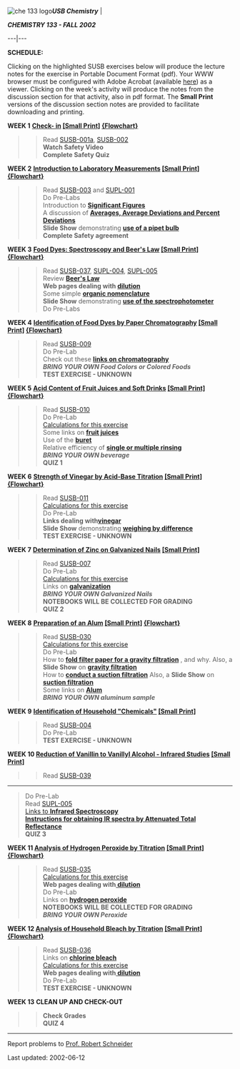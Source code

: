 ![che 133 logo](http://www.chem.sunysb.edu/courses/che133/ch133log.gif)**_USB
Chemistry_** |

**_CHEMISTRY 133 - FALL 2002_**  
  
---|---  
  
**SCHEDULE:**

Clicking on the highlighted SUSB exercises below will produce the lecture
notes for the exercise in Portable Document Format (pdf). Your WWW browser
must be configured with Adobe Acrobat (available
[here](http://www.adobe.com/products/acrobat/readstep.html)) as a viewer.
Clicking on the week's activity will produce the notes from the discussion
section for that activity, also in pdf format.  The **Small Print** versions
of the discussion section notes are provided to facilitate downloading and
printing.

**WEEK 1**     **[Check-
in](http://www.chem.sunysb.edu/courses/che133/lectures/99l01.pdf)   [ [Small
Print]](http://www.chem.sunysb.edu/courses/che133/lectures/99l01s.pdf)
[{Flowchart}](http://www.chem.sunysb.edu/courses/che133/lectures/fcchkin.pdf)**

> > Read
[SUSB-001a](http://www.chem.sunysb.edu/courses/che133/susbdocs/susb001a.pdf),
[SUSB-002](http://www.chem.sunysb.edu/courses/che133/susbdocs/susb002.pdf)  
>  **Watch Safety Video**  
>  **Complete Safety Quiz**

**WEEK 2**    **[Introduction to Laboratory
Measurements](http://www.chem.sunysb.edu/courses/che133/lectures/99l02.pdf)
[[Small Print]](http://www.chem.sunysb.edu/courses/che133/lectures/99l02s.pdf)
[{Flowchart}](http://www.chem.sunysb.edu/courses/che133/lectures/fcmsrment.pdf)**

> > Read
[SUSB-003](http://www.chem.sunysb.edu/courses/che133/susbdocs/susb003.pdf) and
[SUPL-001](http://www.chem.sunysb.edu/courses/che133/susbdocs/supl001.pdf)  
>  Do Pre-Labs  
>  Introduction to **[Significant
Figures](http://www.ic.sunysb.edu/Class/che133/lectures/sigfigs.html)**  
>  A discussion of **[Averages, Average Deviations and Percent
Deviations](http://www.ic.sunysb.edu/Class/che133/lectures/averages.html)**  
>  **Slide Show** demonstrating **[use of a pipet
bulb](http://sbchem.sunysb.edu/techniques/pipetbulb/index.html)**  
>  **Complete Safety agreement**

**WEEK 3**    **[Food Dyes: Spectroscopy and Beer's
Law](http://www.chem.sunysb.edu/courses/che133/lectures/99l03.pdf)    [[Small
Print]](http://www.chem.sunysb.edu/courses/che133/lectures/99l03s.pdf)
[{Flowchart}](http://www.chem.sunysb.edu/courses/che133/lectures/fcspect.pdf)**

> > Read
[SUSB-037](http://www.chem.sunysb.edu/courses/che133/susbdocs/susb037.pdf),
[SUPL-004](http://www.chem.sunysb.edu/courses/che133/susbdocs/supl004.pdf),
[SUPL-005](http://www.chem.sunysb.edu/courses/che133/susbdocs/supl005.pdf)  
>  Review **[Beer's
Law](http://www.ic.sunysb.edu/Class/che133/lectures/beerslaw.html)  
>  Web pages dealing with [
dilution](http://www.chem.sunysb.edu/courses/che133/dilutions.html)**  
>  Some simple **[organic
nomenclature](http://www.chem.sunysb.edu/courses/che133/introlnk.html#organic)**  
>  **Slide Show** demonstrating **[use of the
spectrophotometer](http://sbchem.sunysb.edu/techniques/spec20/index.html)**  
>  Do Pre-Labs

**WEEK 4**    **[Identification of Food Dyes by Paper
Chromatography](http://www.chem.sunysb.edu/courses/che133/lectures/99l04.pdf)
[[Small Print]](http://www.chem.sunysb.edu/courses/che133/lectures/99l04s.pdf)
[{Flowchart}](http://www.chem.sunysb.edu/courses/che133/lectures/fcchrom.pdf)**

> > Read
[SUSB-009](http://www.chem.sunysb.edu/courses/che133/susbdocs/susb009.pdf)  
>  Do Pre-Lab  
>  Check out these **[links on
chromatography](http://www.chem.sunysb.edu/courses/che133/introlnk.html#chromatography)**  
>  **_BRING YOUR OWN Food Colors or Colored Foods_**  
>  **TEST EXERCISE - UNKNOWN**

**WEEK 5**    **[Acid Content of Fruit Juices and Soft
Drinks](http://www.chem.sunysb.edu/courses/che133/lectures/99l05.pdf)
[[Small Print]](http://www.chem.sunysb.edu/courses/che133/lectures/99l05s.pdf)
[{Flowchart}](http://www.chem.sunysb.edu/courses/che133/lectures/fcfrtjuc.pdf)**

> > Read
[SUSB-010](http://www.chem.sunysb.edu/courses/che133/susbdocs/susb010.pdf)  
>  Do Pre-Lab  
>  [Calculations for this
exercise](http://www.ic.sunysb.edu/Class/che133/lectures/calc010.html)  
>  Some links on **[fruit
juices](http://www.chem.sunysb.edu/courses/che133/introlnk.html#juices)**  
>  Use of the **[buret](http://www.chem.sunysb.edu/techniques/buretuse.html)**  
>  Relative efficiency of **[single or multiple
rinsing](http://www.chem.sunysb.edu/techniques/rinsing.html)**  
>  **_BRING YOUR OWN beverage_**  
>  **QUIZ 1**

**WEEK 6**    **[Strength of Vinegar by Acid-Base
Titration](http://www.chem.sunysb.edu/courses/che133/lectures/99l06.pdf)
[[Small Print]](http://www.chem.sunysb.edu/courses/che133/lectures/99l06s.pdf)
[{Flowchart}](http://www.chem.sunysb.edu/courses/che133/lectures/fchoac.pdf)**

> > Read
[SUSB-01](http://www.chem.sunysb.edu/courses/che133/susbdocs/susb011.pdf)[1](che133/susbdocs/susb011.pdf)  
>  [Calculations for this
exercise](http://www.ic.sunysb.edu/Class/che133/lectures/calc011.html)  
>  Do Pre-Lab  
>  **Links dealing
with[vinegar](http://www.chem.sunysb.edu/courses/che133/introlnk.html#vinegar)**  
>  **Slide Show** demonstrating **[weighing by
difference](http://sbchem.sunysb.edu/techniques/weighbydiff/index.html)**  
>  **TEST EXERCISE - UNKNOWN**

**WEEK 7**    **[Determination of Zinc on Galvanized
Nails](http://www.chem.sunysb.edu/courses/che133/lectures/99l07.pdf)
[[Small
Print]](http://www.chem.sunysb.edu/courses/che133/lectures/99l07s.pdf)**

> > Read
[SUSB-007](http://www.chem.sunysb.edu/courses/che133/susbdocs/susb007.pdf)  
>  Do Pre-Lab  
>  [Calculations for this
exercise](http://www.ic.sunysb.edu/Class/che133/lectures/calc007.html)  
>  Links on
**[galvanization](http://www.chem.sunysb.edu/courses/che133/introlnk.html#vinegar)**  
>  **_BRING YOUR OWN Galvanized Nails_**  
>  **NOTEBOOKS WILL BE COLLECTED FOR GRADING**  
>  **QUIZ 2**

**WEEK 8**    **[Preparation of an
Alum](http://www.chem.sunysb.edu/courses/che133/lectures/99l08.pdf)    [[Small
Print]](http://www.chem.sunysb.edu/courses/che133/lectures/99l08s.pdf)
[{Flowchart}](http://www.chem.sunysb.edu/courses/che133/lectures/fcalum.pdf)**

> > Read
[SUSB-030](http://www.chem.sunysb.edu/courses/che133/susbdocs/susb030.pdf)  
>  [Calculations for this
exercise](http://www.ic.sunysb.edu/Class/che133/lectures/calc030.html)  
>  Do Pre-Lab  
>  How to **[fold filter paper for a gravity
filtration](http://www.chem.sunysb.edu/techniques/gravfilt.html)** , and why.
Also, a **Slide Show** on **[gravity
filtration](http://sbchem.sunysb.edu/techniques/gravfilt/index.html)**  
>  How to **[conduct a suction
filtration](http://www.chem.sunysb.edu/techniques/suctfilt.html)**   Also, a
**Slide Show** on **[suction
filtration](http://sbchem.sunysb.edu/techniques/vacfilt/index.html)**  
>  Some links on
**[Alum](http://www.chem.sunysb.edu/courses/che133/introlnk.html#alum)**  
>  **_BRING YOUR OWN aluminum sample_**

**WEEK 9**    **[Identification of Household
"Chemicals"](http://www.chem.sunysb.edu/courses/che133/lectures/99l09.pdf)
[[Small
Print]](http://www.chem.sunysb.edu/courses/che133/lectures/99l09s.pdf)**

> > Read
[SUSB-004](http://www.chem.sunysb.edu/courses/che133/susbdocs/susb004.pdf)  
>  Do Pre-Lab  
>  **TEST EXERCISE - UNKNOWN**

**WEEK 10   [Reduction of Vanillin to Vanillyl Alcohol - Infrared
Studies](http://www.chem.sunysb.edu/courses/che133/lectures/99l10.pdf)
[[Small
Print]](http://www.chem.sunysb.edu/courses/che133/lectures/99l10s.pdf)**

> > Read
[SUSB-039](http://www.chem.sunysb.edu/courses/che133/susbdocs/susb039.pdf)
****  
>  Do Pre-Lab  
>  Read
[SUPL-005](http://www.chem.sunysb.edu/courses/che133/susbdocs/supl005.pdf)  
>  [Links to **Infrared
Spectroscopy**](http://www.chem.sunysb.edu/courses/che133/introlnk.html#irspect)  
>  **[Instructions for obtaining IR spectra by Attenuated Total
Reflectance](http://www.chem.sunysb.edu/courses/che134/atrir.pdf)**  
>  **QUIZ 3**

**WEEK 11   [Analysis of Hydrogen Peroxide by
Titration](http://www.chem.sunysb.edu/courses/che133/lectures/99l11.pdf)
[[Small Print]](http://www.chem.sunysb.edu/courses/che133/lectures/99l11s.pdf)
[{Flowchart}](http://www.chem.sunysb.edu/courses/che133/lectures/fch2o2.pdf)**

> > Read
[SUSB-035](http://www.chem.sunysb.edu/courses/che133/susbdocs/susb035.pdf)  
>  [Calculations for this exercise  
>  ](http://www.ic.sunysb.edu/Class/che133/lectures/calc035.html) **Web pages
dealing with[
dilution](http://www.chem.sunysb.edu/courses/che133/dilutions.html)**  
>  Do Pre-Lab  
>  Links on **[hydrogen
peroxide](http://www.chem.sunysb.edu/courses/che133/introlnk.html#peroxide)**  
>  **NOTEBOOKS WILL BE COLLECTED FOR GRADING**  
>  **_BRING YOUR OWN Peroxide_**

**WEEK 12   [Analysis of Household Bleach by
Titration](http://www.chem.sunysb.edu/courses/che133/lectures/99l12.pdf)
[[Small Print]](http://www.chem.sunysb.edu/courses/che133/lectures/99l12s.pdf)
[{Flowchart}](http://www.chem.sunysb.edu/courses/che133/lectures/fcbleach.pdf)**

> > Read
[SUSB-036](http://www.chem.sunysb.edu/courses/che133/susbdocs/susb036.pdf)  
>  Links on **[chlorine
bleach](http://www.chem.sunysb.edu/courses/che133/introlnk.html#bleach)**  
>  [Calculations for this exercise  
>  ](http://www.ic.sunysb.edu/Class/che133/lectures/calc036.html)**Web pages
dealing with[
dilution](http://www.chem.sunysb.edu/courses/che133/dilutions.html)**  
>  Do Pre-Lab  
>  **TEST EXERCISE - UNKNOWN**

  
**WEEK 13** **CLEAN UP AND CHECK-OUT**

> > **Check Grades**  
>  **QUIZ 4**

  

* * *

 Report problems to [Prof. Robert
Schneider](mailto:che133@notes.cc.sunysb.edu)

Last updated:  2002-06-12  


